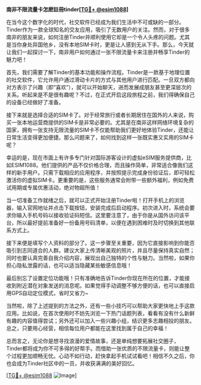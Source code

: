 **南非不限流量卡怎麽註冊tinder[[TG💪+ @esim1088](https://t.me/s/esim1088)]**

在当今这个数字化的时代，社交软件已经成为我们生活中不可或缺的一部分。Tinder作为一款全球知名的交友应用，吸引了无数用户的关注。然而，对于很多南非的朋友来说，如何注册Tinder并顺利使用它却是一个令人头疼的问题。尤其是当你身处异国他乡，没有本地SIM卡时，更是让人感到无从下手。那么，今天就让我们一起探讨一下，南非用户如何通过一张不限流量卡来注册并畅享Tinder的魅力吧！

首先，我们需要了解Tinder的基本功能和操作流程。Tinder是一款基于地理位置的社交软件，它允许用户通过滑动卡片的方式与其他用户进行匹配。一旦双方都向对方表示了兴趣（即“喜欢”），就可以开始聊天，进而发展成朋友甚至更深层次的关系。听起来是不是很有趣呢？不过，在正式开启这段旅程之前，我们得确保自己的设备已经做好了准备。

接下来就是选择合适的SIM卡了。对于经常旅行或者长期居住在国外的人来说，购买一张本地运营商提供的SIM卡是非常必要的。尤其是在南非这样网络环境复杂的国家，拥有一张支持无限流量的SIM卡不仅能帮助我们更好地体验Tinder，还能让日常生活变得更加便捷。那么问题来了，如何找到这样一张既实惠又实用的SIM卡呢？

幸运的是，现在市面上有许多专门针对国际游客设计的虚拟eSIM服务提供商，比如ESIM1088。他们提供的产品不仅价格合理，而且操作简单，非常适合像我们这样的新手用户。只需下载相应的应用程序，并按照提示完成身份验证后，即可轻松激活你的虚拟SIM卡。更重要的是，这些服务通常会附带一些额外福利，例如免费试用期或专属优惠活动，绝对物超所值！

当一切准备工作就绪之后，就可以正式开始注册Tinder啦！打开手机上的浏览器，输入官网地址并点击下载按钮，安装完成后启动程序。初次进入时，系统会要求你输入手机号码以接收验证码短信。这里要注意了，由于你是从国外访问该平台，所以最好提前准备好一份备用号码清单，以便在遇到困难时及时切换到其他联系方式上。

接下来便是填写个人资料的部分了。这一步骤至关重要，因为它直接影响到你能否吸引到志同道合的人群。建议大家上传清晰美观的照片，并且尽量保持真实自然；同时也要认真完善自我介绍内容，展现出自己独特的个性与魅力。当然啦，如果你担心隐私泄露的话，也可以适当隐藏某些敏感信息哦！

最后别忘了设置定位功能哦！只有准确地告诉Tinder你现在所在的位置，才能接收到附近潜在对象发送的消息呢。如果觉得手动调整不够方便的话，也可以直接启用GPS自动定位模式，省时又省力~

当然啦，除了上述提到的方法之外，还有一些小技巧可以帮助大家更快地上手这款应用。比如说，在首次使用时不妨先浏览一下热门话题列表，看看有没有什么新鲜有趣的内容值得尝试；另外还可以加入一些兴趣小组，结识更多志趣相投的朋友。总之，只要用心经营，相信每位用户都能在这里找到属于自己的幸福！

总而言之，无论你是想寻找浪漫的爱情故事，还是单纯想要拓展社交圈子，Tinder都将成为你不可多得的好帮手。而借助一张优质的不限流量卡，则能让整个过程更加顺畅无忧。心动不如行动，赶快拿起手机试试看吧！相信不久之后，你也会成为Tinder社区中的一员，并收获满满的美好回忆。

[[TG💪+ @esim1088](https://t.me/s/esim1088) ![Image](https://i.postimg.cc/4NQfJmqS/Snipaste-2025-05-13-00-14-12.png)]